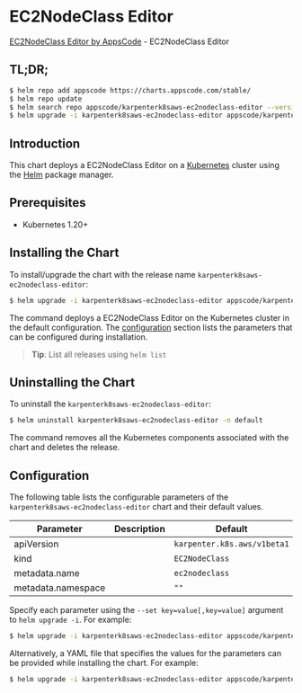 # EC2NodeClass Editor

[EC2NodeClass Editor by AppsCode](https://appscode.com) - EC2NodeClass Editor

## TL;DR;

```bash
$ helm repo add appscode https://charts.appscode.com/stable/
$ helm repo update
$ helm search repo appscode/karpenterk8saws-ec2nodeclass-editor --version=v0.20.0
$ helm upgrade -i karpenterk8saws-ec2nodeclass-editor appscode/karpenterk8saws-ec2nodeclass-editor -n default --create-namespace --version=v0.20.0
```

## Introduction

This chart deploys a EC2NodeClass Editor on a [Kubernetes](http://kubernetes.io) cluster using the [Helm](https://helm.sh) package manager.

## Prerequisites

- Kubernetes 1.20+

## Installing the Chart

To install/upgrade the chart with the release name `karpenterk8saws-ec2nodeclass-editor`:

```bash
$ helm upgrade -i karpenterk8saws-ec2nodeclass-editor appscode/karpenterk8saws-ec2nodeclass-editor -n default --create-namespace --version=v0.20.0
```

The command deploys a EC2NodeClass Editor on the Kubernetes cluster in the default configuration. The [configuration](#configuration) section lists the parameters that can be configured during installation.

> **Tip**: List all releases using `helm list`

## Uninstalling the Chart

To uninstall the `karpenterk8saws-ec2nodeclass-editor`:

```bash
$ helm uninstall karpenterk8saws-ec2nodeclass-editor -n default
```

The command removes all the Kubernetes components associated with the chart and deletes the release.

## Configuration

The following table lists the configurable parameters of the `karpenterk8saws-ec2nodeclass-editor` chart and their default values.

|     Parameter      | Description |                Default                 |
|--------------------|-------------|----------------------------------------|
| apiVersion         |             | <code>karpenter.k8s.aws/v1beta1</code> |
| kind               |             | <code>EC2NodeClass</code>              |
| metadata.name      |             | <code>ec2nodeclass</code>              |
| metadata.namespace |             | <code>""</code>                        |


Specify each parameter using the `--set key=value[,key=value]` argument to `helm upgrade -i`. For example:

```bash
$ helm upgrade -i karpenterk8saws-ec2nodeclass-editor appscode/karpenterk8saws-ec2nodeclass-editor -n default --create-namespace --version=v0.20.0 --set apiVersion=karpenter.k8s.aws/v1beta1
```

Alternatively, a YAML file that specifies the values for the parameters can be provided while
installing the chart. For example:

```bash
$ helm upgrade -i karpenterk8saws-ec2nodeclass-editor appscode/karpenterk8saws-ec2nodeclass-editor -n default --create-namespace --version=v0.20.0 --values values.yaml
```
